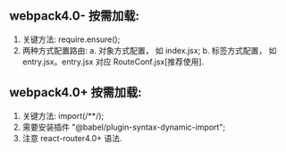 
webpack4.0- 按需加载:
---
1. 关键方法: require.ensure();
2. 两种方式配置路由:
  a. 对象方式配置， 如 index.jsx;
  b. 标签方式配置， 如 entry.jsx。entry.jsx 对应 RouteConf.jsx[推荐使用].

webpack4.0+ 按需加载:
---
1. 关键方法: import(/**/);
2. 需要安装插件 "@babel/plugin-syntax-dynamic-import";
3. 注意 react-router4.0+ 语法.